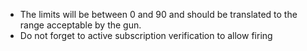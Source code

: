 - The limits will be between 0 and 90 and should be translated to the range acceptable by the gun.
- Do not forget to active subscription verification to allow firing
